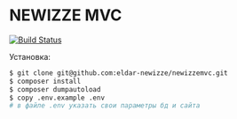 # NEWIZZE MVC


[![Build Status](https://travis-ci.org/joemccann/dillinger.svg?branch=master)](https://travis-ci.org/joemccann/dillinger)

Установка:
```sh
$ git clone git@github.com:eldar-newizze/newizzemvc.git
$ composer install
$ composer dumpautoload
$ copy .env.example .env
# в файле .env указать свои параметры бд и сайта
```
